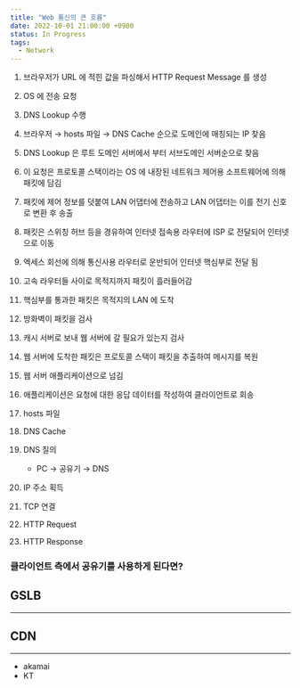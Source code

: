 ```yaml
---
title: "Web 통신의 큰 흐름"
date: 2022-10-01 21:00:00 +0900
status: In Progress
tags:
  - Network
---
```


1. 브라우저가 URL 에 적힌 값을 파싱해서 HTTP Request Message 를 생성
2. OS 에 전송 요청
3. DNS Lookup 수행
4. 브라우저 → hosts 파일 → DNS Cache 순으로 도메인에 매칭되는 IP 찾음
5. DNS Lookup 은 루트 도메인 서버에서 부터 서브도메인 서버순으로 찾음
6. 이 요청은 프로토콜 스택이라는 OS 에 내장된 네트워크 제어용 소프트웨어에 의해 패킷에 담김
7. 패킷에 제어 정보를 덧붙여 LAN 어댑터에 전송하고 LAN 어댑터는 이를 전기 신호로 변환 후 송출
8. 패킷은 스위칭 허브 등을 경유하여 인터넷 접속용 라우터에 ISP 로 전달되어 인터넷으로 이동
9. 엑세스 회선에 의해 통신사용 라우터로 운반되어 인터넷 핵심부로 전달 됨
10. 고속 라우터들 사이로 목적지까지 패킷이 흘러들어감
11. 핵심부를 통과한 패킷은 목적지의 LAN 에 도착
12. 방화벽이 패킷을 검사
13. 캐시 서버로 보내 웹 서버에 갈 필요가 있는지 검사
14. 웹 서버에 도착한 패킷은 프로토콜 스택이 패킷을 추출하여 메시지를 복원
15. 웹 서버 애플리케이션으로 넘김
16. 애플리케이션은 요청에 대한 응답 데이터를 작성하여 클라이언트로 회송

1. hosts 파일
2. DNS Cache
3. DNS 질의
    - PC → 공유기 → DNS
4. IP 주소 획득
5. TCP 연결
6. HTTP Request
7. HTTP Response

### 클라이언트 측에서 공유기를 사용하게 된다면?

## GSLB

---

## CDN

---

- akamai
- KT
